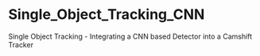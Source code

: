 # Single_Object_Tracking_CNN
Single Object Tracking - Integrating a CNN based Detector into a Camshift Tracker

